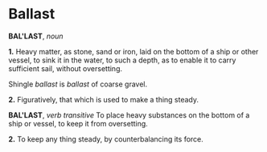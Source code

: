 # Ballast

**BAL'LAST**, _noun_

**1.** Heavy matter, as stone, sand or iron, laid on the bottom of a ship or other vessel, to sink it in the water, to such a depth, as to enable it to carry sufficient sail, without oversetting.

Shingle _ballast_ is _ballast_ of coarse gravel.

**2.** Figuratively, that which is used to make a thing steady.

**BAL'LAST**, _verb transitive_ To place heavy substances on the bottom of a ship or vessel, to keep it from oversetting.

**2.** To keep any thing steady, by counterbalancing its force.